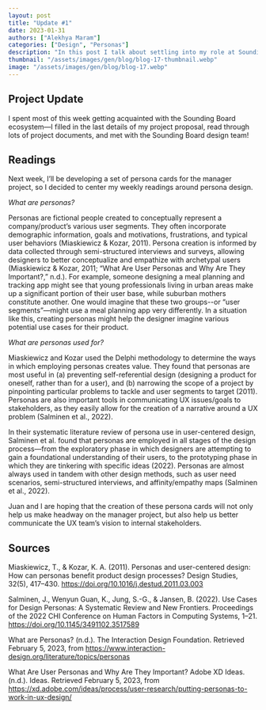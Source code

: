 ```yaml
---
layout: post
title: "Update #1"
date: 2023-01-31
authors: ["Alekhya Maram"]
categories: ["Design", "Personas"]
description: "In this post I talk about settling into my role at Sounding Board, as well as my research on the role of personas in the design process."
thumbnail: "/assets/images/gen/blog/blog-17-thumbnail.webp"
image: "/assets/images/gen/blog/blog-17.webp"
---
```


## Project Update

I spent most of this week getting acquainted with the Sounding Board ecosystem—I filled in the last details of my project proposal, read through lots of project documents, and met with the Sounding Board design team! 

## Readings

Next week, I’ll be developing a set of persona cards for the manager project, so I decided to center my weekly readings around persona design. 

*What are personas?*

Personas are fictional people created to conceptually represent a company/product’s various user segments. They often incorporate demographic information, goals and motivations, frustrations, and typical user behaviors (Miaskiewicz & Kozar, 2011). Persona creation is informed by data collected through semi-structured interviews and surveys, allowing designers to better conceptualize and empathize with archetypal users (Miaskiewicz & Kozar, 2011; “What Are User Personas and Why Are They Important?,” n.d.). For example, someone designing a meal planning and tracking app might see that young professionals living in urban areas make up a significant portion of their user base, while suburban mothers constitute another. One would imagine that these two groups--or “user segments”—might use a meal planning app very differently. In a situation like this, creating personas might help the designer imagine various potential use cases for their product.

*What are personas used for?*

Miaskiewicz and Kozar used the Delphi methodology to determine the ways in which employing personas creates value. They found that personas are most useful in (a) preventing self-referential design (designing a product for oneself, rather than for a user), and (b) narrowing the scope of a project by pinpointing particular problems to tackle and user segments to target (2011). Personas are also important tools in communicating UX issues/goals to stakeholders, as they easily allow for the creation of a narrative around a UX problem (Salminen et al., 2022).
 
In their systematic literature review of persona use in user-centered design, Salminen et al. found that personas are employed in all stages of the design process—from the exploratory phase in which designers are attempting to gain a foundational understanding of their users, to the prototyping phase in which they are tinkering with specific ideas (2022). Personas are almost always used in tandem with other design methods, such as user need scenarios, semi-structured interviews, and affinity/empathy maps  (Salminen et al., 2022).

Juan and I are hoping that the creation of these persona cards will not only help us make headway on the manager project, but also help us better communicate the UX team’s vision to internal stakeholders. 

## Sources

Miaskiewicz, T., & Kozar, K. A. (2011). Personas and user-centered design: How can personas benefit product design processes? Design Studies, 32(5), 417–430. https://doi.org/10.1016/j.destud.2011.03.003

Salminen, J., Wenyun Guan, K., Jung, S.-G., & Jansen, B. (2022). Use Cases for Design Personas: A Systematic Review and New Frontiers. Proceedings of the 2022 CHI Conference on Human Factors in Computing Systems, 1–21. https://doi.org/10.1145/3491102.3517589

What are Personas? (n.d.). The Interaction Design Foundation. Retrieved February 5, 2023, from https://www.interaction-design.org/literature/topics/personas 

What Are User Personas and Why Are They Important? Adobe XD Ideas. (n.d.). Ideas. Retrieved February 5, 2023, from https://xd.adobe.com/ideas/process/user-research/putting-personas-to-work-in-ux-design/

